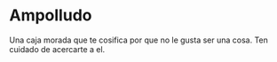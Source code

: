 # Ampolludo

Una caja morada que te cosifica por que no le gusta ser una cosa. Ten cuidado de acercarte a el.